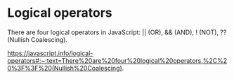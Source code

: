 # Logical operators
There are four logical operators in JavaScript: || (OR), && (AND), ! (NOT), ?? (Nullish Coalescing).


https://javascript.info/logical-operators#:~:text=There%20are%20four%20logical%20operators,%2C%20%3F%3F%20(Nullish%20Coalescing).
